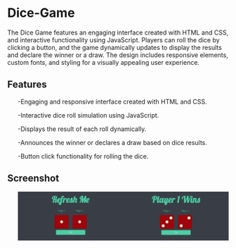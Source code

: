 <style>
  img{
    margin=50px;
  }
</style>

# Dice-Game
The Dice Game features an engaging interface created with HTML and CSS, and interactive functionality using JavaScript. Players can roll the dice by clicking a button, and the game dynamically updates to display the results and declare the winner or a draw. The design includes responsive elements, custom fonts, and styling for a visually appealing user experience.

## Features
<ul>-Engaging and responsive interface created with HTML and CSS.</ul>
<ul>-Interactive dice roll simulation using JavaScript.</ul>
<ul>-Displays the result of each roll dynamically.</ul>
<ul>-Announces the winner or declares a draw based on dice results.</ul>
<ul>-Button click functionality for rolling the dice.</ul>

## Screenshot
<ul><img src="preview/d1.png" width=50%><img src="preview/d2.png" width=50%></ul>
